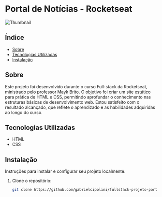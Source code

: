 # Portal de Notícias - Rocketseat
![Thumbnail](https://github.com/user-attachments/assets/0b6227a7-3198-42bd-80a2-468383e04be8)


## Índice

- [Sobre](#sobre)
- [Tecnologias Utilizadas](#tecnologias-utilizadas)
- [Instalação](#instalação)


## Sobre

Este projeto foi desenvolvido durante o curso Full-stack da Rocketseat, ministrado pelo professor Mayk Brito. O objetivo foi criar um site estático para prática de HTML e CSS, permitindo aprofundar o conhecimento nas estruturas básicas de desenvolvimento web. Estou satisfeito com o resultado alcançado, que reflete o aprendizado e as habilidades adquiridas ao longo do curso.

## Tecnologias Utilizadas
- HTML
- CSS

## Instalação

Instruções para instalar e configurar seu projeto localmente.

1. Clone o repositório:
   ```bash
   git clone https://github.com/gabrielcipolini/fullstack-projeto-porta-de-noticias.git
